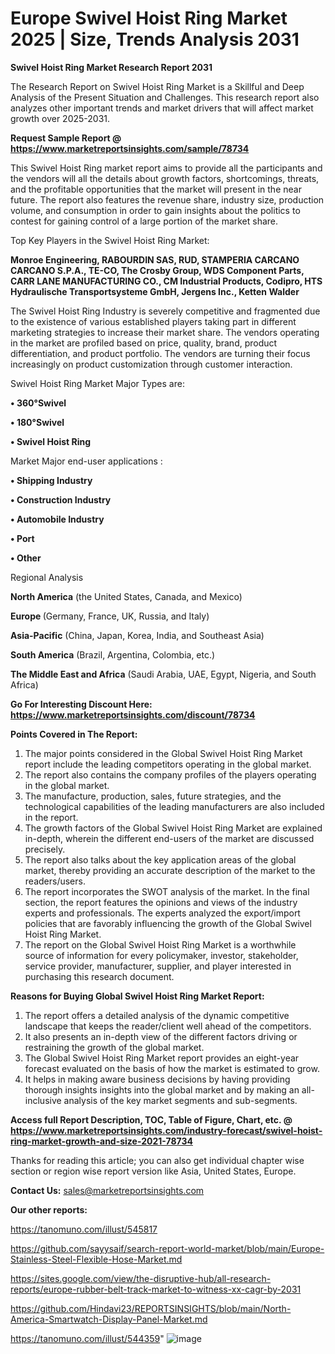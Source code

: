 # Europe Swivel Hoist Ring Market 2025 | Size, Trends Analysis 2031

<strong>Swivel Hoist Ring Market Research Report 2031</strong>

The Research Report on Swivel Hoist Ring Market is a Skillful and Deep Analysis of the Present Situation and Challenges. This research report also analyzes other important trends and market drivers that will affect market growth over 2025-2031.

<strong>Request Sample Report @ <a href=https://www.marketreportsinsights.com/sample/78734>https://www.marketreportsinsights.com/sample/78734</a></strong>

This Swivel Hoist Ring market report aims to provide all the participants and the vendors will all the details about growth factors, shortcomings, threats, and the profitable opportunities that the market will present in the near future. The report also features the revenue share, industry size, production volume, and consumption in order to gain insights about the politics to contest for gaining control of a large portion of the market share.

Top Key Players in the Swivel Hoist Ring Market:

<strong>Monroe Engineering, RABOURDIN SAS, RUD, STAMPERIA CARCANO CARCANO S.P.A., TE-CO, The Crosby Group, WDS Component Parts, CARR LANE MANUFACTURING CO., CM Industrial Products, Codipro, HTS Hydraulische Transportsysteme GmbH, Jergens Inc., Ketten Walder</strong>

The Swivel Hoist Ring Industry is severely competitive and fragmented due to the existence of various established players taking part in different marketing strategies to increase their market share. The vendors operating in the market are profiled based on price, quality, brand, product differentiation, and product portfolio. The vendors are turning their focus increasingly on product customization through customer interaction.

Swivel Hoist Ring Market Major Types are:

<strong>• 360°Swivel

• 180°Swivel

• Swivel Hoist Ring</strong>

Market Major end-user applications :

<strong>• Shipping Industry

• Construction Industry

• Automobile Industry

• Port

• Other</strong>

Regional Analysis

</u><strong><b>North America</b></strong> (the United States, Canada, and Mexico)

<strong><b>Europe </b></strong>(Germany, France, UK, Russia, and Italy)

<strong><b>Asia-Pacific</b></strong> (China, Japan, Korea, India, and Southeast Asia)

<strong><b>South America</b></strong> (Brazil, Argentina, Colombia, etc.)

<strong><b>The Middle East and Africa</b></strong> (Saudi Arabia, UAE, Egypt, Nigeria, and South Africa)

<strong>Go For Interesting Discount Here: <a href=https://www.marketreportsinsights.com/discount/78734>https://www.marketreportsinsights.com/discount/78734</a></strong>

<strong>Points Covered in The Report:</strong>
<ol>
  <li>The major points considered in the Global Swivel Hoist Ring Market report include the leading competitors operating in the global market.</li>
  <li>The report also contains the company profiles of the players operating in the global market.</li>
  <li>The manufacture, production, sales, future strategies, and the technological capabilities of the leading manufacturers are also included in the report.</li>
  <li>The growth factors of the Global Swivel Hoist Ring Market are explained in-depth, wherein the different end-users of the market are discussed precisely.</li>
  <li>The report also talks about the key application areas of the global market, thereby providing an accurate description of the market to the readers/users.</li>
  <li>The report incorporates the SWOT analysis of the market. In the final section, the report features the opinions and views of the industry experts and professionals. The experts analyzed the export/import policies that are favorably influencing the growth of the Global Swivel Hoist Ring Market.</li>
  <li>The report on the Global Swivel Hoist Ring Market is a worthwhile source of information for every policymaker, investor, stakeholder, service provider, manufacturer, supplier, and player interested in purchasing this research document.</li>
</ol>
<strong>Reasons for Buying Global Swivel Hoist Ring Market Report:</strong>

<ol>
  <li>The report offers a detailed analysis of the dynamic competitive landscape that keeps the reader/client well ahead of the competitors.</li>
  <li>It also presents an in-depth view of the different factors driving or restraining the growth of the global market.</li>
  <li>The Global Swivel Hoist Ring Market report provides an eight-year forecast evaluated on the basis of how the market is estimated to grow.</li>
  <li>It helps in making aware business decisions by having providing thorough insights insights into the global market and by making an all-inclusive analysis of the key market segments and sub-segments.</li>
</ol>
<strong>Access full Report Description, TOC, Table of Figure, Chart, etc. @ <a href=https://www.marketreportsinsights.com/industry-forecast/swivel-hoist-ring-market-growth-and-size-2021-78734>https://www.marketreportsinsights.com/industry-forecast/swivel-hoist-ring-market-growth-and-size-2021-78734</a></strong>


Thanks for reading this article; you can also get individual chapter wise section or region wise report version like Asia, United States, Europe.

<strong>Contact Us:</strong>
sales@marketreportsinsights.com

<strong>Our other reports:</strong>

<a href=https://tanomuno.com/illust/545817>https://tanomuno.com/illust/545817</a>

<a href=https://github.com/sayysaif/search-report-world-market/blob/main/Europe-Stainless-Steel-Flexible-Hose-Market.md>https://github.com/sayysaif/search-report-world-market/blob/main/Europe-Stainless-Steel-Flexible-Hose-Market.md</a>

<a href=https://sites.google.com/view/the-disruptive-hub/all-research-reports/europe-rubber-belt-track-market-to-witness-xx-cagr-by-2031>https://sites.google.com/view/the-disruptive-hub/all-research-reports/europe-rubber-belt-track-market-to-witness-xx-cagr-by-2031</a>

<a href=https://github.com/Hindavi23/REPORTSINSIGHTS/blob/main/North-America-Smartwatch-Display-Panel-Market.md>https://github.com/Hindavi23/REPORTSINSIGHTS/blob/main/North-America-Smartwatch-Display-Panel-Market.md</a>

<a href=https://tanomuno.com/illust/544359>https://tanomuno.com/illust/544359</a>"
![image](https://github.com/user-attachments/assets/74485307-7e76-4d77-8874-c58800bf379e)
